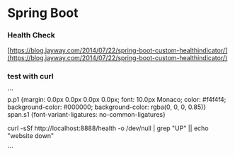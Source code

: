 # Spring Boot

### Health Check

[https://blog.jayway.com/2014/07/22/spring-boot-custom-healthindicator/](https://blog.jayway.com/2014/07/22/spring-boot-custom-healthindicator/)

### test with curl

\`\`\`   
p.p1 {margin: 0.0px 0.0px 0.0px 0.0px; font: 10.0px Monaco; color: \#f4f4f4; background-color: \#000000; background-color: rgba\(0, 0, 0, 0.85\)}  
span.s1 {font-variant-ligatures: no-common-ligatures}  


curl -sSf http://localhost:8888/health -o /dev/null \| grep "UP" \|\| echo "website down"

\`\`\`




